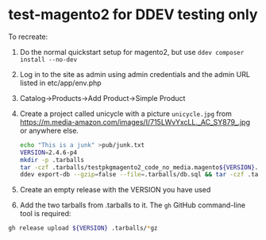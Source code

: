 # test-magento2 for DDEV testing only

To recreate:

1. Do the normal quickstart setup for magento2, but use `ddev composer install --no-dev`
2. Log in to the site as admin using admin credentials and the admin URL listed in etc/app/env.php
3. Catalog->Products->Add Product->Simple Product
4. Create a project called unicycle with a picture `unicycle.jpg` from https://m.media-amazon.com/images/I/715LWvYxcLL._AC_SY879_.jpg or anywhere else.

    ```bash
    echo "This is a junk" >pub/junk.txt
    VERSION=2.4.6-p4
    mkdir -p .tarballs
    tar -czf .tarballs/testpkgmagento2_code_no_media.magento${VERSION}.tgz --exclude=.ddev --exclude=.git --exclude=dev --exclude=var --exclude=pub/media --exclude=.tarballs --exclude=app/etc/env.php .
    ddev export-db --gzip=false --file=.tarballs/db.sql && tar -czf .tarballs/testpkgmagento2.magento${VERSION}.db.tgz -C .tarballs db.sql
    
    ```

5. Create an empty release with the VERSION you have used
6. Add the two tarballs from .tarballs to it. The `gh` GitHub command-line tool is required:

```bash
gh release upload ${VERSION} .tarballs/*gz
```
